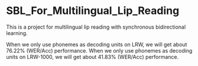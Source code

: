 # SBL_For_Multilingual_Lip_Reading
This is a project for multilingual lip reading with synchronous bidirectional learning.

When we only use phonemes as decoding units on LRW, we will get about 76.22% (WER/Acc) performance.
When we only use phonemes as decoding units on LRW-1000, we will get about 41.83% (WER/Acc) performance.


